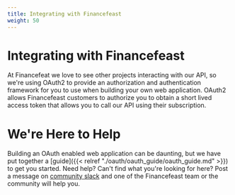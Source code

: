 ```yaml
---
title: Integrating with Financefeast
weight: 50
---
```


# Integrating with Financefeast

At Financefeat we love to see other projects interacting with our API, so we're using OAuth2 to provide an authorization and authentication framework
for you to use when building your own web application. OAuth2 allows Financefeast customers to authorize you to obtain a short lived access token that
allows you to call our API using their subscription.

# We're Here to Help

Building an OAuth enabled web application can be daunting, but we have put together a [guide]({{< relref "./oauth/oauth_guide/oauth_guide.md" >}}) to get you started.
Need help? Can't find what you're looking for here? Post a message on [community slack](https://financefeast.slack.com) and one of the Financefeast
team or the community will help you.

